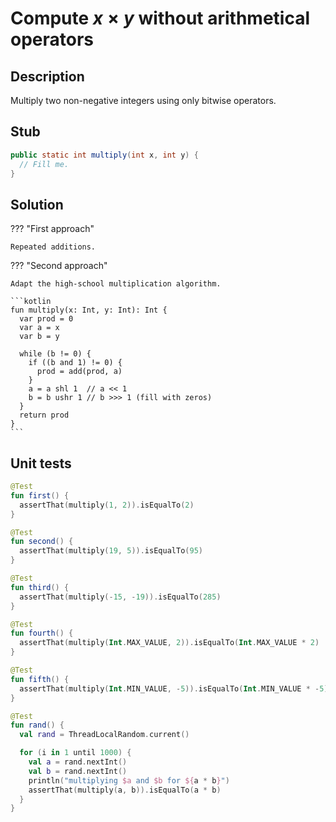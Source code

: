 # Compute $x \times y$ without arithmetical operators

## Description

Multiply two non-negative integers using only bitwise operators.

## Stub

```java
public static int multiply(int x, int y) {
  // Fill me.
}
```

## Solution

??? "First approach"

    Repeated additions.

??? "Second approach"

    Adapt the high-school multiplication algorithm.

    ```kotlin
    fun multiply(x: Int, y: Int): Int {
      var prod = 0
      var a = x
      var b = y

      while (b != 0) {
        if ((b and 1) != 0) {
          prod = add(prod, a)
        }
        a = a shl 1  // a << 1
        b = b ushr 1 // b >>> 1 (fill with zeros)
      }
      return prod
    }
    ```

## Unit tests

```kotlin
@Test
fun first() {
  assertThat(multiply(1, 2)).isEqualTo(2)
}

@Test
fun second() {
  assertThat(multiply(19, 5)).isEqualTo(95)
}

@Test
fun third() {
  assertThat(multiply(-15, -19)).isEqualTo(285)
}

@Test
fun fourth() {
  assertThat(multiply(Int.MAX_VALUE, 2)).isEqualTo(Int.MAX_VALUE * 2)
}

@Test
fun fifth() {
  assertThat(multiply(Int.MIN_VALUE, -5)).isEqualTo(Int.MIN_VALUE * -5)
}

@Test
fun rand() {
  val rand = ThreadLocalRandom.current()

  for (i in 1 until 1000) {
    val a = rand.nextInt()
    val b = rand.nextInt()
    println("multiplying $a and $b for ${a * b}")
    assertThat(multiply(a, b)).isEqualTo(a * b)
  }
}
```
